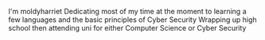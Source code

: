 I'm moldyharriet
Dedicating most of my time at the moment to learning a few languages and the basic principles of Cyber Security
Wrapping up high school then attending uni for either Computer Science or Cyber Security

